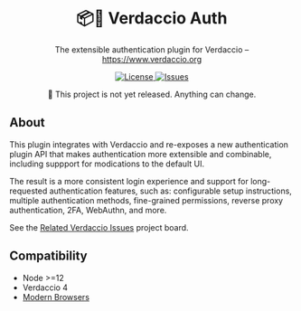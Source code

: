 <h1 align="center">
  📦🔐 Verdaccio Auth
</h1>

<p align="center">
  The extensible authentication plugin for Verdaccio – <a href="https://www.verdaccio.org">https://www.verdaccio.org</a>
</p>

<p align="center">
  <!-- <a href="https://www.npmjs.com/package/verdaccio-auth">
    <img alt="Version" src="https://flat.badgen.net/npm/v/verdaccio-auth?icon=npm">
  </a> -->
  <a href="https://raw.githubusercontent.com/n4bb12/verdaccio-auth/master/LICENSE">
    <img alt="License" src="https://flat.badgen.net/github/license/n4bb12/verdaccio-auth?icon=github">
  </a>
  <a href="https://github.com/n4bb12/verdaccio-auth/issues/new/choose">
    <img alt="Issues" src="https://flat.badgen.net/badge/github/create issue/pink?icon=github">
  </a>
  <!-- <a href="https://circleci.com/gh/n4bb12/workflows/verdaccio-auth">
    <img alt="CircleCI" src="https://flat.badgen.net/circleci/github/n4bb12/verdaccio-auth/master?icon=circleci">
  </a> -->
  <!-- <a href="https://david-dm.org/n4bb12/verdaccio-auth">
    <img alt="Dependencies" src="https://flat.badgen.net/david/dep/n4bb12/verdaccio-auth?icon=npm">
  </a> -->
</p>

<p align="center">
  📣 This project is not yet released. Anything can change.
</p>

## About

This plugin integrates with Verdaccio and re-exposes a new authentication plugin API that makes authentication more extensible and combinable, including suppport for modications to the default UI.

The result is a more consistent login experience and support for long-requested authentication features, such as: configurable setup instructions, multiple authentication methods, fine-grained permissions, reverse proxy authentication, 2FA, WebAuthn, and more.

See the [Related Verdaccio Issues](https://github.com/n4bb12/verdaccio-auth/projects/1) project board.

## Compatibility

- Node >=12
- Verdaccio 4
- [Modern Browsers](browserslist)
